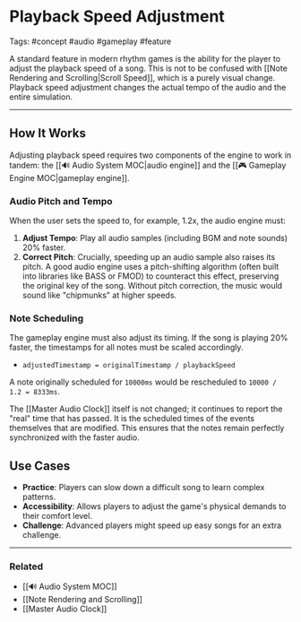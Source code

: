 # Playback Speed Adjustment

Tags: #concept #audio #gameplay #feature

A standard feature in modern rhythm games is the ability for the player to adjust the playback speed of a song. This is not to be confused with [[Note Rendering and Scrolling|Scroll Speed]], which is a purely visual change. Playback speed adjustment changes the actual tempo of the audio and the entire simulation.

---

## How It Works

Adjusting playback speed requires two components of the engine to work in tandem: the [[🔊 Audio System MOC|audio engine]] and the [[🎮 Gameplay Engine MOC|gameplay engine]].

### Audio Pitch and Tempo

When the user sets the speed to, for example, 1.2x, the audio engine must:
1.  **Adjust Tempo**: Play all audio samples (including BGM and note sounds) 20% faster.
2.  **Correct Pitch**: Crucially, speeding up an audio sample also raises its pitch. A good audio engine uses a pitch-shifting algorithm (often built into libraries like BASS or FMOD) to counteract this effect, preserving the original key of the song. Without pitch correction, the music would sound like "chipmunks" at higher speeds.

### Note Scheduling

The gameplay engine must also adjust its timing. If the song is playing 20% faster, the timestamps for all notes must be scaled accordingly.

*   `adjustedTimestamp = originalTimestamp / playbackSpeed`

A note originally scheduled for `10000ms` would be rescheduled to `10000 / 1.2 = 8333ms`.

The [[Master Audio Clock]] itself is not changed; it continues to report the "real" time that has passed. It is the scheduled times of the events themselves that are modified. This ensures that the notes remain perfectly synchronized with the faster audio.

## Use Cases

*   **Practice**: Players can slow down a difficult song to learn complex patterns.
*   **Accessibility**: Allows players to adjust the game's physical demands to their comfort level.
*   **Challenge**: Advanced players might speed up easy songs for an extra challenge.

---

### Related

*   [[🔊 Audio System MOC]]
*   [[Note Rendering and Scrolling]]
*   [[Master Audio Clock]] 